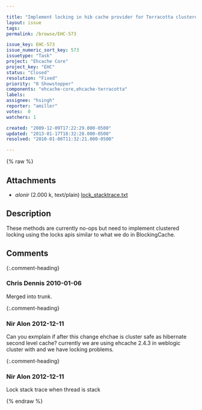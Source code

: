 ```yaml
---

title: "Implement locking in hib cache provider for Terracotta clustered caches"
layout: issue
tags: 
permalink: /browse/EHC-573

issue_key: EHC-573
issue_numeric_sort_key: 573
issuetype: "Task"
project: "Ehcache Core"
project_key: "EHC"
status: "Closed"
resolution: "Fixed"
priority: "0 Showstopper"
components: "ehcache-core,ehcache-terracotta"
labels: 
assignee: "hsingh"
reporter: "amiller"
votes:  0
watchers: 1

created: "2009-12-09T17:22:29.000-0500"
updated: "2013-01-17T18:32:28.000-0500"
resolved: "2010-01-06T11:32:21.000-0500"

---
```




{% raw %}


## Attachments

* <em>alonir</em> (2.000 k, text/plain) [lock_stacktrace.txt](/attachments/EHC/EHC-573/lock_stacktrace.txt)




## Description

<div markdown="1" class="description">

These methods are currently no-ops but need to implement clustered locking using the locks apis similar to what we do in BlockingCache.



</div>

## Comments


{:.comment-heading}
### **Chris Dennis** <span class="date">2010-01-06</span>

<div markdown="1" class="comment">

Merged into trunk.

</div>


{:.comment-heading}
### **Nir Alon** <span class="date">2012-12-11</span>

<div markdown="1" class="comment">

Can you exmplain if after this change ehchae is cluster safe as hibernate second level cache?
currently we are using ehcache 2.4.3 in weblogic cluster with and we have locking problems.

</div>


{:.comment-heading}
### **Nir Alon** <span class="date">2012-12-11</span>

<div markdown="1" class="comment">

Lock stack trace when thread is stack

</div>



{% endraw %}
